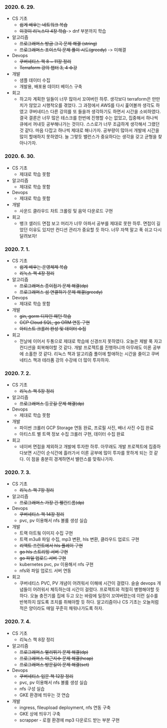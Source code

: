 ### 2020. 6. 29.
- CS 기초
    - ~~쉽게 배우는 네트워크 복습~~
    - ~~이것이 리눅스다 4장 학습~~-> dnf 부분까지 학습
- 알고리즘
    - ~~프로그래머스 방금 그곡 문제 해결 (string)~~
    - ~~프로그래머스 조이스틱 문제 풀이 시도(greedy)~~ -> 미해결
- Devops
    - ~~쿠버네티스 책 8 ~ 11장 정리~~
    - ~~Terraform 강의 챕터 3, 4 수강~~
- 개발
    - 샘플 데이터 수집
    - 개발용, 배포용 데이터 베이스 구축
- 회고
    - 하고자 계획한 일들이 너무 많아서 꼬여버린 하루. 생각보다 terraform은 만만치가 않았고 시행착오를 겪었다. 그 과정에서 AWS를 다시 훑어볼까 생각도 하였고 쿠버네티스 다른 강의를 또 들을까 생각하기도 하면서 시간을 소비하였다. 결국 결론은 너무 많은 테스크를 한번에 진행할 수는 없었고, 집중해서 하나씩 큐에서 꺼내듯 공부해나가는 것이다. 스스로가 너무 조급하게 생각해서 그랬던것 같다. 마음 다잡고 하나씩 제대로 해나가자. 공부량이 많아서 개발에 시간을 많이 할애하지 못하였다. 늘 그렇듯 밸런스가 중요하다는 생각을 갖고 균형을 찾아나가자.

### 2020. 6. 30.
- CS 기초
    - 제대로 학습 못함
- 알고리즘
    - 제대로 학습 못함
- Devops
    - 제대로 학습 못함
- 개발
    - 사운드 클라우드 차트 크롤링 및 음악 다운로드 구현
- 회고
    - 뱅크 샐러드 면접 보고 머리가 너무 아파서 공부를 제대로 못한 하루. 면접이 길었던 이유도 있지만 컨디션 관리가 중요할 듯 하다. 너무 자책 말고 푹 쉬고 다시 달려보자!

### 2020. 7. 1.
- CS 기초
    - ~~쉽게 배우는 운영체제 복습~~
    - ~~리눅스 책 4장 정리~~
- 알고리즘
    - ~~프로그래머스 종이접기 문제 해결(dp)~~
    - ~~프로그래머스 섬 연결하기 문제 해결(greedy)~~
- Devops
    - 제대로 학습 못함
- 개발
    - ~~gin, gorm 디자인 패턴 학습~~
    - ~~GCP Cloud SQL, go ORM 연동 구현~~
    - ~~아티스트 크롤러 완성 및 데이터 수집~~
- 회고
    - 전날에 이어서 두통으로 제대로 학습에 신경쓰지 못하였다. 오늘은 제발 푹 자고 컨디션을 회복해야할 것 같다. 
    개발 프로젝트를 진행하니까 아무래도 이론 공부에 소홀한 것 같다. 리눅스 책과 알고리즘 풀이에 할애하는 시간을 줄이고 
    쿠버네티스 책과 테라폼 강의 수강에 더 많이 투자하자.

### 2020. 7. 2.
- CS 기초
    - ~~리눅스 책 5장 정리~~
- 알고리즘
    - ~~프로그래머스 등굣길 문제 해결(dp)~~
- Devops
    - 제대로 학습 못함
- 개발
    - 파이썬 크롤러 GCP Storage 연동 완료, 프로필 사진, 배너 사진 수집 완료
    - 아티스트 별 트랙 정보 수집 크롤러 구현, 데이터 수집 완료
- 회고
    - 네이버 면접을 제외하고 개발에 투자한 하루. 아무래도 개발 프로젝트에 집중하다보면 시간이 순식간에 흘러가서 이론 공부에 많이 투자를 못하게 되는 것 같다. 이 점을 충분히 경계하면서 밸런스를 맞춰나가자.

### 2020. 7. 3.
- CS 기초
    - ~~리눅스 책 7장 정리~~
- 알고리즘
    - ~~프로그래머스 가장 긴 펠린드롬(dp)~~
- Devops
    - ~~쿠버네티스 책 14장 정리~~
    - pvc, pv 이용해서 nfs 볼륨 생성 실습
- 개발
    - 트랙 아트웤 이미지 수집 구현
    - 트랙 m3u8 파일 수집, mp3 변환, hls 변환, 클라우드 업로드 구현
    - ~~리액트 프런트에서 hls 플레이 구현~~
    - ~~go hls 스트리밍 서버 구현~~
    - ~~go 파일 업로드 서버 구현~~
    - kubernetes pvc, pv 이용해서 nfs 구현
    - nfs와 파일 업로드 서버 연동
- 회고
    - 쿠버네티스 PVC, PV 개념이 어려워서 이해에 시간이 걸렸다. 슬슬 devops 개념들이 어려워서 체득하는데 시간이 걸렸다. 프로젝트와 적절히 병행해야할 듯하다. 오늘 충전기를 집에 두고 오는 바람에 일정이 꼬여버렸는데 이런 실수를 반복하지 않도록 조치를 취해야할 듯 하다. 알고리즘이나 CS 기초는 오늘처럼 적은 양이라도 매일 꾸준히 채워나가도록 하자.

### 2020. 7. 4.
- CS 기초
    - 리눅스 책 8장 정리
- 알고리즘
    - ~~프로그래머스 멀리뛰기 문제 해결(dp)~~
    - ~~프로그래머스 야근지수 문제 해결(heap)~~
    - ~~프로그래머스 방문길이 문제 해결(set)~~
- Devops
    - ~~쿠버네티스 입문 책 12장 정리~~
    - pvc, pv 이용해서 nfs 볼륨 생성 실습
    - nfs 구성 실습
    - GKE 환경에 띄우는 것 연습
- 개발
    - ingress, fileupload deployment, nfs 연동 구축
    - GKE 상에 띄우기 구축
    - scrapper - 로컬 환경에 mp3 다운로드 받는 부분 구현

